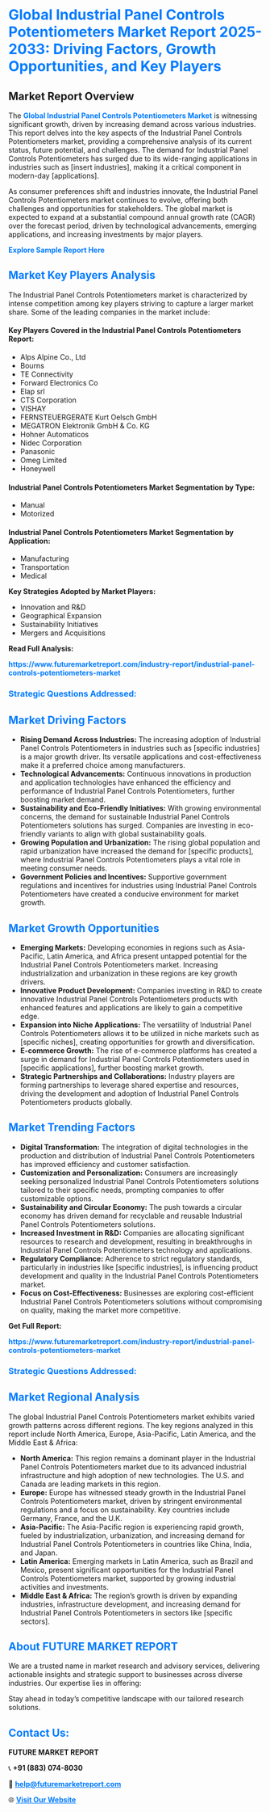 <h1 style="color: #007BFF;">Global Industrial Panel Controls Potentiometers Market Report 2025-2033: Driving Factors, Growth Opportunities, and Key Players</h1>

<section id="overview">
<h2>Market Report Overview</h2>
<p>The <a href="https://www.futuremarketreport.com/industry-report/industrial-panel-controls-potentiometers-market" style="color: #007BFF; text-decoration: none;"><strong>Global Industrial Panel Controls Potentiometers Market</strong></a> is witnessing significant growth, driven by increasing demand across various industries. This report delves into the key aspects of the Industrial Panel Controls Potentiometers market, providing a comprehensive analysis of its current status, future potential, and challenges. The demand for Industrial Panel Controls Potentiometers has surged due to its wide-ranging applications in industries such as [insert industries], making it a critical component in modern-day [applications].</p>
<p>As consumer preferences shift and industries innovate, the Industrial Panel Controls Potentiometers market continues to evolve, offering both challenges and opportunities for stakeholders. The global market is expected to expand at a substantial compound annual growth rate (CAGR) over the forecast period, driven by technological advancements, emerging applications, and increasing investments by major players.</p>
</section>

<section id="overview">
<p><a href="https://www.futuremarketreport.com/request-sample/reportId=81380" style="color: #007BFF; text-decoration: none;"><strong>Explore Sample Report Here</strong></a></p>
</section>

<section id="key-players">
<h2 style="color: #007BFF;">Market Key Players Analysis</h2>
<p>The Industrial Panel Controls Potentiometers market is characterized by intense competition among key players striving to capture a larger market share. Some of the leading companies in the market include:</p>
<h4>Key Players Covered in the Industrial Panel Controls Potentiometers Report:</h4>
<ul><li>Alps Alpine Co., Ltd</li><li>Bourns</li><li>TE Connectivity</li><li>Forward Electronics Co</li><li>Elap srl</li><li>CTS Corporation</li><li>VISHAY</li><li>FERNSTEUERGERATE Kurt Oelsch GmbH</li><li>MEGATRON Elektronik GmbH &amp; Co. KG</li><li>Hohner Automaticos</li><li>Nidec Corporation</li><li>Panasonic</li><li>Omeg Limited</li><li>Honeywell</li></ul>
<h4>Industrial Panel Controls Potentiometers Market Segmentation by Type:</h4>
<ul><li>Manual</li><li>Motorized</li></ul>

<h4>Industrial Panel Controls Potentiometers Market Segmentation by Application:</h4>
<ul><li>Manufacturing</li><li>Transportation</li><li>Medical</li></ul>
<p><strong>Key Strategies Adopted by Market Players:</strong></p>
<ul>
<li>Innovation and R&D</li>
<li>Geographical Expansion</li>
<li>Sustainability Initiatives</li>
<li>Mergers and Acquisitions</li>
</ul>
</section>

<section>
<p><strong>Read Full Analysis: </strong></p><a href="https://www.futuremarketreport.com/industry-report/industrial-panel-controls-potentiometers-market" style="color: #007BFF; text-decoration: none;"><strong>https://www.futuremarketreport.com/industry-report/industrial-panel-controls-potentiometers-market</strong></a>
<h3 style="color: #007BFF;">Strategic Questions Addressed:</h3>
</section>

<section id="driving-factors">
<h2 style="color: #007BFF;">Market Driving Factors</h2>
<ul>
<li><strong>Rising Demand Across Industries:</strong> The increasing adoption of Industrial Panel Controls Potentiometers in industries such as [specific industries] is a major growth driver. Its versatile applications and cost-effectiveness make it a preferred choice among manufacturers.</li>
<li><strong>Technological Advancements:</strong> Continuous innovations in production and application technologies have enhanced the efficiency and performance of Industrial Panel Controls Potentiometers, further boosting market demand.</li>
<li><strong>Sustainability and Eco-Friendly Initiatives:</strong> With growing environmental concerns, the demand for sustainable Industrial Panel Controls Potentiometers solutions has surged. Companies are investing in eco-friendly variants to align with global sustainability goals.</li>
<li><strong>Growing Population and Urbanization:</strong> The rising global population and rapid urbanization have increased the demand for [specific products], where Industrial Panel Controls Potentiometers plays a vital role in meeting consumer needs.</li>
<li><strong>Government Policies and Incentives:</strong> Supportive government regulations and incentives for industries using Industrial Panel Controls Potentiometers have created a conducive environment for market growth.</li>
</ul>
</section>

<section id="growth-opportunities">
<h2 style="color: #007BFF;">Market Growth Opportunities</h2>
<ul>
<li><strong>Emerging Markets:</strong> Developing economies in regions such as Asia-Pacific, Latin America, and Africa present untapped potential for the Industrial Panel Controls Potentiometers market. Increasing industrialization and urbanization in these regions are key growth drivers.</li>
<li><strong>Innovative Product Development:</strong> Companies investing in R&D to create innovative Industrial Panel Controls Potentiometers products with enhanced features and applications are likely to gain a competitive edge.</li>
<li><strong>Expansion into Niche Applications:</strong> The versatility of Industrial Panel Controls Potentiometers allows it to be utilized in niche markets such as [specific niches], creating opportunities for growth and diversification.</li>
<li><strong>E-commerce Growth:</strong> The rise of e-commerce platforms has created a surge in demand for Industrial Panel Controls Potentiometers used in [specific applications], further boosting market growth.</li>
<li><strong>Strategic Partnerships and Collaborations:</strong> Industry players are forming partnerships to leverage shared expertise and resources, driving the development and adoption of Industrial Panel Controls Potentiometers products globally.</li>
</ul>
</section>

<section id="trending-factors">
<h2 style="color: #007BFF;">Market Trending Factors</h2>
<ul>
<li><strong>Digital Transformation:</strong> The integration of digital technologies in the production and distribution of Industrial Panel Controls Potentiometers has improved efficiency and customer satisfaction.</li>
<li><strong>Customization and Personalization:</strong> Consumers are increasingly seeking personalized Industrial Panel Controls Potentiometers solutions tailored to their specific needs, prompting companies to offer customizable options.</li>
<li><strong>Sustainability and Circular Economy:</strong> The push towards a circular economy has driven demand for recyclable and reusable Industrial Panel Controls Potentiometers solutions.</li>
<li><strong>Increased Investment in R&D:</strong> Companies are allocating significant resources to research and development, resulting in breakthroughs in Industrial Panel Controls Potentiometers technology and applications.</li>
<li><strong>Regulatory Compliance:</strong> Adherence to strict regulatory standards, particularly in industries like [specific industries], is influencing product development and quality in the Industrial Panel Controls Potentiometers market.</li>
<li><strong>Focus on Cost-Effectiveness:</strong> Businesses are exploring cost-efficient Industrial Panel Controls Potentiometers solutions without compromising on quality, making the market more competitive.</li>
</ul>
</section>

<section>
<p><strong>Get Full Report: </strong></p><a href="https://www.futuremarketreport.com/industry-report/industrial-panel-controls-potentiometers-market" style="color: #007BFF; text-decoration: none;"><strong>https://www.futuremarketreport.com/industry-report/industrial-panel-controls-potentiometers-market</strong></a>
<h3 style="color: #007BFF;">Strategic Questions Addressed:</h3>
</section>


<section id="regional-analysis">
<h2 style="color: #007BFF;">Market Regional Analysis</h2>
<p>The global Industrial Panel Controls Potentiometers market exhibits varied growth patterns across different regions. The key regions analyzed in this report include North America, Europe, Asia-Pacific, Latin America, and the Middle East & Africa:</p>
<ul>
<li><strong>North America:</strong> This region remains a dominant player in the Industrial Panel Controls Potentiometers market due to its advanced industrial infrastructure and high adoption of new technologies. The U.S. and Canada are leading markets in this region.</li>
<li><strong>Europe:</strong> Europe has witnessed steady growth in the Industrial Panel Controls Potentiometers market, driven by stringent environmental regulations and a focus on sustainability. Key countries include Germany, France, and the U.K.</li>
<li><strong>Asia-Pacific:</strong> The Asia-Pacific region is experiencing rapid growth, fueled by industrialization, urbanization, and increasing demand for Industrial Panel Controls Potentiometers in countries like China, India, and Japan.</li>
<li><strong>Latin America:</strong> Emerging markets in Latin America, such as Brazil and Mexico, present significant opportunities for the Industrial Panel Controls Potentiometers market, supported by growing industrial activities and investments.</li>
<li><strong>Middle East & Africa:</strong> The region’s growth is driven by expanding industries, infrastructure development, and increasing demand for Industrial Panel Controls Potentiometers in sectors like [specific sectors].</li>
</ul>
</section>

<footer>
<h2 style="color: #007BFF;">About FUTURE MARKET REPORT</h2>
<p>We are a trusted name in market research and advisory services, delivering actionable insights and strategic support to businesses across diverse industries. Our expertise lies in offering:</p>

<p>Stay ahead in today’s competitive landscape with our tailored research solutions.</p>

<h2 style="color: #007BFF;">Contact Us:</h2>
<p><strong>FUTURE MARKET REPORT</strong></p>
<p>📞 <strong>+91 (883) 074-8030</strong></p>
<p>📧 <strong><a href="mailto:help@futuremarketreport.com" style="color: #007BFF;">help@futuremarketreport.com</a></strong></p>
<p>🌐 <strong><a href="https://www.futuremarketreport.com/" style="color: #007BFF;">Visit Our Website</a></strong></p>
</footer>
